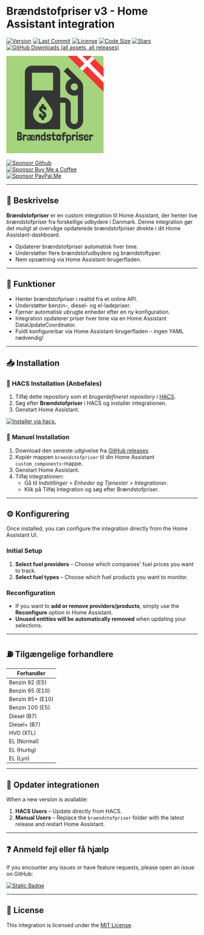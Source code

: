 # Brændstofpriser v3 - Home Assistant integration

[![Version](https://img.shields.io/github/v/release/UnoSite/Braendstofpriser?display_name=tag&style=for-the-badge&color=a4d57c)](https://github.com/UnoSite/Braendstofpriser/releases/latest)
[![Last Commit](https://img.shields.io/github/last-commit/UnoSite/Braendstofpriser?style=for-the-badge&color=a4d57c)](https://github.com/UnoSite/Braendstofpriser/commits/main/)
[![License](https://img.shields.io/github/license/UnoSite/Braendstofpriser?style=for-the-badge&color=a4d57c)](https://github.com/UnoSite/Braendstofpriser/blob/main/LICENSE.md)
[![Code Size](https://img.shields.io/github/languages/code-size/UnoSite/Braendstofpriser?style=for-the-badge&color=a4d57c)](#)
[![Stars](https://img.shields.io/github/stars/UnoSite/Braendstofpriser?style=for-the-badge&color=a4d57c)](#)
[![GitHub Downloads (all assets, all releases)](https://img.shields.io/github/downloads/UnoSite/Braendstofpriser/total?style=for-the-badge&color=a4d57c)](#)

![Logo](https://github.com/UnoSite/Braendstofpriser/blob/main/logo.png)

[![Sponsor Github](https://img.shields.io/badge/Sponsor-Github-EA4AAA?style=for-the-badge&logo=githubsponsors&logoColor=EA4AAA)](https://github.com/sponsors/UnoSite)\
[![Sponsor Buy Me a Coffee](https://img.shields.io/badge/Sponsor-Buy_Me_a_Coffee-FFDD00?style=for-the-badge&logo=buymeacoffee&logoColor=FFDD00)](https://buymeacoffee.com/UnoSite)\
[![Sponsor PayPal.Me](https://img.shields.io/badge/Sponsor-PayPal.ME-003087?style=for-the-badge&logo=paypal&logoColor=003087)](https://paypal.me/UnoSite)

---

## 📃 **Beskrivelse**

**Brændstofpriser** er en custom integration til Home Assistant, der henter live brændstofpriser fra forskellige udbydere i Danmark. Denne integration gør det muligt at overvåge opdaterede brændstofpriser direkte i dit Home Assistant-dashboard.

- Opdaterer brændstofpriser automatisk hver time.
- Understøtter flere brændstofudbydere og brændstoftyper.
- Nem opsætning via Home Assistant-brugerfladen.

---

## 🚀 **Funktioner**

- Henter brændstofpriser i realtid fra et online API.
- Understøtter benzin-, diesel- og el-ladepriser.
- Fjerner automatisk ubrugte enheder efter en ny konfiguration.
- Integration opdaterer priser hver time via en Home Assistant DataUpdateCoordinator.
- Fuldt konfigurerbar via Home Assistant-brugerfladen – ingen YAML nødvendig!

---

## 📥 **Installation**

### 🔹 **HACS Installation (Anbefales)** 
1. Tilføj dette repository som et *brugerdefineret repository* i [HACS](https://hacs.xyz/).
2. Søg efter **Brændstofpriser** i HACS og installer integrationen.
3. Genstart Home Assistant.

[![Installer via hacs.](https://img.shields.io/badge/Install_integration_via-HACS-41BDF5?style=for-the-badge&logo=homeassistantcommunitystore
)](https://my.home-assistant.io/redirect/hacs_repository/?owner=UnoSite&repository=Braendstofpriser&category=Integration)

### 🔹 **Manuel Installation**
1. Download den seneste udgivelse fra [GitHub releases](https://github.com/UnoSite/Braendstofpriser/releases).
2. Kopiér mappen `braendstofpriser` til din Home Assistant `custom_components`-mappe.
3. Genstart Home Assistant.
4. Tilføj integrationen:
   - Gå til *Indstillinger* > *Enheder og Tjenester* > *Integrationer*.
   - Klik på Tilføj Integration og søg efter Brændstofpriser.

---

## ⚙️ **Konfigurering**

Once installed, you can configure the integration directly from the Home Assistant UI.

### **Initial Setup**
1. **Select fuel providers** – Choose which companies' fuel prices you want to track.
2. **Select fuel types** – Choose which fuel products you want to monitor.

### **Reconfiguration**
- If you want to **add or remove providers/products**, simply use the **Reconfigure** option in Home Assistant.
- **Unused entities will be automatically removed** when updating your selections.

---

## ⛽ **Tilgængelige forhandlere**
| Forhandler |
|-------------|
| Benzin 92 (E5) |
| Benzin 95 (E10) |
| Benzin 95+ (E10) |
| Benzin 100 (E5) |
| Diesel (B7) |
| Diesel+ (B7) |
| HVO (XTL) |
| EL (Normal) |
| EL (Hurtig) |
| EL (Lyn) |

---

## 🔧 **Opdater integrationen**
When a new version is available:
1. **HACS Users** – Update directly from HACS.
2. **Manual Users** – Replace the `braendstofpriser` folder with the latest release and restart Home Assistant.

---

## ❓ **Anmeld fejl eller få hjælp**
If you encounter any issues or have feature requests, please open an issue on GitHub:

[![Static Badge](https://img.shields.io/badge/Report-issues-E00000?style=for-the-badge)](https://github.com/UnoSite/Braendstofpriser/issues)

---

## 📜 **License**
This integration is licensed under the [MIT License](https://github.com/UnoSite/Braendstofpriser/blob/main/LICENSE.md).
